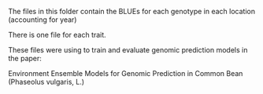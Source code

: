The files in this folder contain the BLUEs for each genotype in each location (accounting for year)

There is one file for each trait.

These files were using to train and evaluate genomic prediction models in the paper:

Environment Ensemble Models for Genomic Prediction in Common Bean (Phaseolus vulgaris, L.) 
